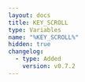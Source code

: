 ```yaml
---
layout: docs
title: KEY_SCROLL
type: Variables
name: "%KEY_SCROLL%"
hidden: true
changelog:
  - type: Added
    version: v0.7.2
---
```


